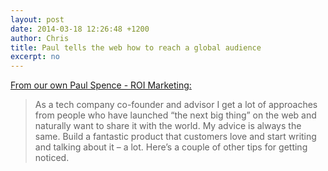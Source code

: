 ```yaml
---
layout: post
date: 2014-03-18 12:26:48 +1200
author: Chris
title: Paul tells the web how to reach a global audience
excerpt: no
---
```


[From our own Paul Spence - ROI Marketing:](http://www.roimarketing.co.nz/articles/pimp-your-startup/)

>As a tech company co-founder and advisor I get a lot of approaches from people who have launched “the next big thing” on the web and naturally want to share it with the world. My advice is always the same. Build a fantastic product that customers love and start writing and talking about it – a lot. Here’s a couple of other tips for getting noticed.